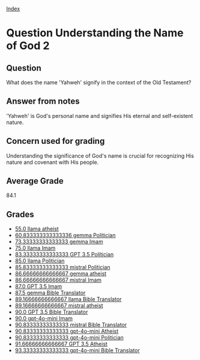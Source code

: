 
[Index](../../index.md)
# Question Understanding the Name of God 2
## Question
What does the name 'Yahweh' signify in the context of the Old Testament?

## Answer from notes
'Yahweh' is God's personal name and signifies His eternal and self-existent nature.

## Concern used for grading
Understanding the significance of God's name is crucial for recognizing His nature and covenant with His people.

## Average Grade
84.1

## Grades
 * [55.0 llama atheist](../answers/llama_atheist/Understanding_the_Name_of_God_2.md)
 * [60.833333333333336 gemma Politician](../answers/gemma_Politician/Understanding_the_Name_of_God_2.md)
 * [73.33333333333333 gemma Imam](../answers/gemma_Imam/Understanding_the_Name_of_God_2.md)
 * [75.0 llama Imam](../answers/llama_Imam/Understanding_the_Name_of_God_2.md)
 * [83.33333333333333 GPT 3.5 Politician](../answers/GPT_3.5_Politician/Understanding_the_Name_of_God_2.md)
 * [85.0 llama Politician](../answers/llama_Politician/Understanding_the_Name_of_God_2.md)
 * [85.83333333333333 mistral Politician](../answers/mistral_Politician/Understanding_the_Name_of_God_2.md)
 * [86.66666666666667 gemma atheist](../answers/gemma_atheist/Understanding_the_Name_of_God_2.md)
 * [86.66666666666667 mistral Imam](../answers/mistral_Imam/Understanding_the_Name_of_God_2.md)
 * [87.0 GPT 3.5 Imam](../answers/GPT_3.5_Imam/Understanding_the_Name_of_God_2.md)
 * [87.5 gemma Bible Translator](../answers/gemma_Bible_Translator/Understanding_the_Name_of_God_2.md)
 * [89.16666666666667 llama Bible Translator](../answers/llama_Bible_Translator/Understanding_the_Name_of_God_2.md)
 * [89.16666666666667 mistral atheist](../answers/mistral_atheist/Understanding_the_Name_of_God_2.md)
 * [90.0 GPT 3.5 Bible Translator](../answers/GPT_3.5_Bible_Translator/Understanding_the_Name_of_God_2.md)
 * [90.0 gpt-4o-mini Imam](../answers/gpt-4o-mini_Imam/Understanding_the_Name_of_God_2.md)
 * [90.83333333333333 mistral Bible Translator](../answers/mistral_Bible_Translator/Understanding_the_Name_of_God_2.md)
 * [90.83333333333333 gpt-4o-mini Atheist](../answers/gpt-4o-mini_Atheist/Understanding_the_Name_of_God_2.md)
 * [90.83333333333333 gpt-4o-mini Politician](../answers/gpt-4o-mini_Politician/Understanding_the_Name_of_God_2.md)
 * [91.66666666666667 GPT 3.5 Atheist](../answers/GPT_3.5_Atheist/Understanding_the_Name_of_God_2.md)
 * [93.33333333333333 gpt-4o-mini Bible Translator](../answers/gpt-4o-mini_Bible_Translator/Understanding_the_Name_of_God_2.md)
